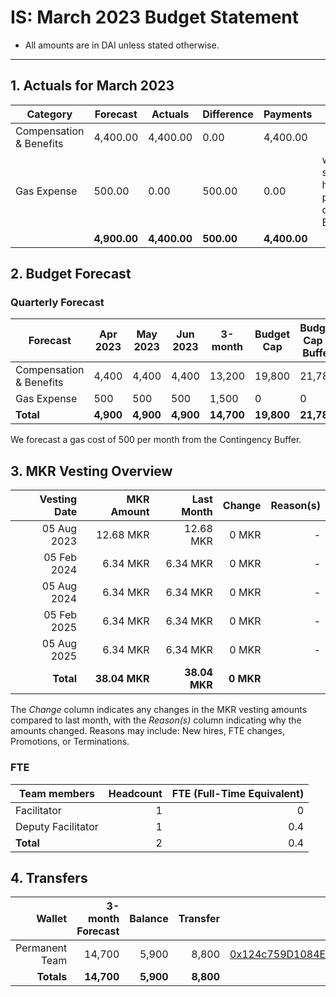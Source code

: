 # IS: March 2023 Budget Statement

* All amounts are in DAI unless stated otherwise.

---

## 1. Actuals for March 2023

|Category               |Forecast|Actuals |Difference|Payments|Why|
|-----------------------|--------|--------|----------|--------|---|
|Compensation & Benefits|4,400.00|4,400.00|0.00      |4,400.00|   |
|Gas Expense            |500.00  |0.00    |500.00    |0.00    | wallet still has plenty of ETH |
|                       |**4,900.00**|**4,400.00**|**500.00**    |**4,400.00**|   |

## 2. Budget Forecast

### Quarterly Forecast

|Forecast               |Apr 2023|May 2023|Jun 2023|3-month|Budget Cap|Budget Cap + Buffer|
|-----------------------|--------|--------|--------|-------|----------|-------------------|
|Compensation & Benefits|4,400   |4,400   |4,400   |13,200 |19,800    |21,780             |
|Gas Expense            |500     |500     |500     |1,500  |0         |0                  |
|**Total**                  |**4,900**   |**4,900**   |**4,900**   |**14,700** |**19,800**    |**21,780**             |

We forecast a gas cost of 500 per month from the Contingency Buffer.

## 3. MKR Vesting Overview

|  Vesting Date  |       MKR Amount | Last Month |        Change |      Reason(s) |
|---------------:|-----------------:|-----------:|--------------:|---------------:|
|  05 Aug 2023 	   | 12.68 MKR   |      12.68 MKR |   0 MKR |      - |
|  05 Feb 2024 	   | 6.34 MKR    |      6.34 MKR |    0 MKR  |      - |
|  05 Aug 2024 	   | 6.34 MKR    |      6.34 MKR |   0 MKR  |      - |
|  05 Feb 2025 	   | 6.34 MKR    |      6.34 MKR |   0 MKR  |      - |
|  05 Aug 2025 	   | 6.34 MKR    |      6.34 MKR |   0 MKR  |      - |
|  **Total**       | **38.04 MKR**  |**38.04 MKR**| **0 MKR** |           |

The *Change* column indicates any changes in the MKR vesting amounts compared to last month, with the *Reason(s)* column indicating why the amounts changed. Reasons may include: New hires, FTE changes, Promotions, or Terminations.

### FTE

| Team members              |Headcount|FTE (Full-Time Equivalent)|
|---------------------------|--------:|-------------------------:|
| Facilitator               |1        |0                         |
| Deputy Facilitator        |1        |0.4                       |
| **Total**                 |2        |0.4                       |

## 4. Transfers

|  Wallet | 3-month Forecast    | Balance |      Transfer |                Multi-sig Address |
|--------:|---------------------:|-------:|--------------:|---------------------------------:|
| Permanent Team |  14,700    | 5,900      | 8,800 | [0x124c759D1084E67B19a206ab85c4527Fab26c342](https://gnosis-safe.io/app/#/safes/0x124c759D1084E67B19a206ab85c4527Fab26c342) |
| **Totals**     | **14,700** | **5,900**  | **8,800** | |

